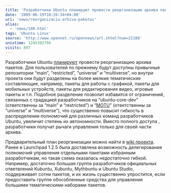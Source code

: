 ```yaml
---
title: 'Разработчики Ubuntu планируют провести реорганизацию архива пакетов'
date: '2009-06-19T10:26:34+04:00'
uri: 'news/reorganizaciu-arhiva-paketov'
alias: 
  - 'news/100.html'
tags: 'Ubuntu Linux'
source: 'http://www.opennet.ru/opennews/art.shtml?num=22108'
unixtime: 1245392794
visits: 897
---
```

Разработчики Ubuntu [планируют](http://www.mail-archive.com/ubuntu-devel-announce@lists.ubuntu.com/msg00344.html) провести реорганизацию архива пакетов. Для пользователей по прежнему будут доступны привычные репозитории “main”, “restricted”, “universe” и “multiverse”, но внутри проекта они будут разделены на более мелкие тематические составляющие, например, пакеты для работы с графикой, пакеты для мобильных устройств, пакеты для редактирования видео, игровые пакеты и т.п. Подобное разделение позволит избавится от ограничений, связанных с градацией разработчиков на “ubuntu-core-dev” (ответственны за “main” и “restricted”) и “[MOTU](https://wiki.ubuntu.com/MOTU)” (ответственны за “universe” и “multiverse”), что существенно повысит гибкость в распределении полномочий для различных команд разработчиков Ubuntu,  увеличит степень их автономности. Вместо полного доступа , разработчики получат рычаги управления только для своей части архива.

Предварительный план реорганизации можно найти в [wiki проекта](https://wiki.ubuntu.com/ArchiveReorganisation). Ранее в Launchpad 1.2.5 была доставлена возможность делегирования полномочий управления отдельными пакетами избранным разработчикам, но такая схема оказалась недостаточно гибкой.  Например, достаточно большая группа разработчиков официальных ответвлений Kubuntu, Xubuntu, Mythbuntu и Ubuntu Studio, поддерживает сотни пакетов,  и их жизнь существенно упростится, если предоставить группе обособленные средства для управления большими тематическими наборами пакетов.
